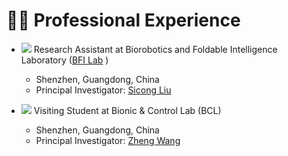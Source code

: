 # 👨‍🎓 Professional Experience

* <img src="https://img.shields.io/badge/RA-2025/03--Now-blue?style=flat-square"> Research Assistant at Biorobotics and Foldable Intelligence Laboratory ([BFI Lab](https://bfilab.com/) )
    * Shenzhen, Guangdong, China
    * Principal Investigator: [Sicong Liu](https://sgim.sztu.edu.cn/info/1161/3862.htm)

* <img src="https://img.shields.io/badge/VS-2022/07--2022/09-blue?style=flat-square"> Visiting Student at Bionic & Control Lab (BCL)
    * Shenzhen, Guangdong, China
    * Principal Investigator: [Zheng Wang](https://sgim.sztu.edu.cn/info/1161/3862.htm)





<!-- * <img src="https://img.shields.io/badge/B.Eng-2018/09--2022/06-blue?style=flat-square"> Mechanical Design, Manufacturing and Automation, [Southwest Jiaotong University](https://en.swjtu.edu.cn/)
    * Chengdu, Guangdong, China -->